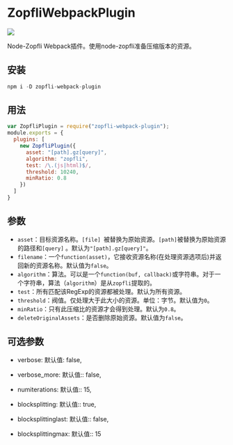 # ZopfliWebpackPlugin

[![](https://img.shields.io/badge/Github-%E6%9F%A5%E7%9C%8B%E6%9B%B4%E5%A4%9A-brightgreen.svg)](https://github.com/webpack-contrib/zopfli-webpack-plugin)

Node-Zopfli Webpack插件。使用node-zopfli准备压缩版本的资源。

## 安装

```js
npm i -D zopfli-webpack-plugin
```

## 用法

```js
var ZopfliPlugin = require("zopfli-webpack-plugin");
module.exports = {
  plugins: [
    new ZopfliPlugin({
      asset: "[path].gz[query]",
      algorithm: "zopfli",
      test: /\.(js|html)$/,
      threshold: 10240,
      minRatio: 0.8
    })
  ]
}
```

## 参数

* `asset`：目标资源名称。`[file] `被替换为原始资源。`[path]`被替换为原始资源的路径和`[query]` 。默认为`"[path].gz[query]"`。
* `filename`：一个`function(asset)`，它接收资源名称\(在处理资源选项后\)并返回新的资源名称。默认值为`false`。
* `algorithm`：算法。可以是一个`function(buf, callback)`或字符串。对于一个字符串，算法（`algorithm`）是从`zopfli`提取的。
* `test`：所有匹配该RegExp的资源都被处理。默认为所有资源。
* `threshold`：阀值。仅处理大于此大小的资源。单位：字节。默认值为`0`。
* `minRatio`：只有此压缩比的资源才会得到处理。默认为`0.8`。
* `deleteOriginalAssets`：是否删除原始资源。默认值为`false`。

## 可选参数

* verbose: 默认值: false,

* verbose\_more: 默认值:: false,
* numiterations: 默认值:: 15,
* blocksplitting: 默认值:: true,
* blocksplittinglast: 默认值:: false,
* blocksplittingmax: 默认值:: 15



